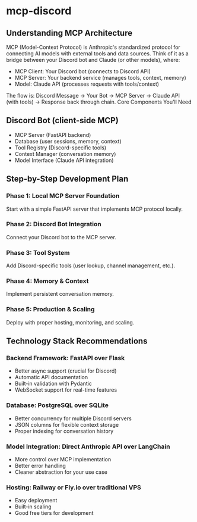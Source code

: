 # mcp-discord

## Understanding MCP Architecture

MCP (Model-Context Protocol) is Anthropic's standardized protocol for connecting AI models with external tools and data sources. Think of it as a bridge between your Discord bot and Claude (or other models), where:

- MCP Client: Your Discord bot (connects to Discord API)
- MCP Server: Your backend service (manages tools, context, memory)
- Model: Claude API (processes requests with tools/context)

The flow is: Discord Message → Your Bot → MCP Server → Claude API (with tools) → Response back through chain.
Core Components You'll Need

## Discord Bot (client-side MCP)

- MCP Server (FastAPI backend)
- Database (user sessions, memory, context)
- Tool Registry (Discord-specific tools)
- Context Manager (conversation memory)
- Model Interface (Claude API integration)

## Step-by-Step Development Plan

### Phase 1: Local MCP Server Foundation

Start with a simple FastAPI server that implements MCP protocol locally.

### Phase 2: Discord Bot Integration

Connect your Discord bot to the MCP server.

### Phase 3: Tool System

Add Discord-specific tools (user lookup, channel management, etc.).

### Phase 4: Memory & Context

Implement persistent conversation memory.

### Phase 5: Production & Scaling

Deploy with proper hosting, monitoring, and scaling.

## Technology Stack Recommendations

### Backend Framework: FastAPI over Flask

- Better async support (crucial for Discord)
- Automatic API documentation
- Built-in validation with Pydantic
- WebSocket support for real-time features

### Database: PostgreSQL over SQLite

- Better concurrency for multiple Discord servers
- JSON columns for flexible context storage
- Proper indexing for conversation history

### Model Integration: Direct Anthropic API over LangChain

- More control over MCP implementation
- Better error handling
- Cleaner abstraction for your use case

### Hosting: Railway or Fly.io over traditional VPS

- Easy deployment
- Built-in scaling
- Good free tiers for development
